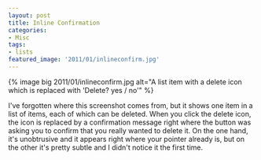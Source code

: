 ```yaml
---
layout: post
title: Inline Confirmation
categories:
- Misc
tags:
- lists
featured_image: '2011/01/inlineconfirm.jpg'
---
```

{% image big 2011/01/inlineconfirm.jpg alt="A list item with a delete icon which is replaced with 'Delete? yes / no'" %}

I've forgotten where this screenshot comes from, but it shows one item in a list of items, each of which can be deleted. When you click the delete icon, the icon is replaced by a confirmation message right where the button was asking you to confirm that you really wanted to delete it. On the one hand, it's unobtrusive and it appears right where your pointer already is, but on the other it's pretty subtle and I didn't notice it the first time.